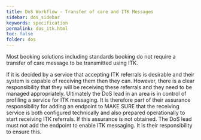```yaml
---
title: DoS Workflow - Transfer of care and ITK Messages
sidebar: dos_sidebar
keywords: specification
permalink: dos_itk.html
toc: false
folder: dos
---
```


Most booking solutions including standards booking do not require a transfer of care message to be transmitted using ITK.

If it is decided by a service that accepting ITK referrals is desirable and their system is capable of receiving them then they can. However, there is a clear responsibility that they will be receiving these referrals and they need to be managed appropriately.
Ultimately the DoS lead in an area is in control of profiling a service for ITK messaging. It is therefore part of their assurance responsibility for adding an endpoint to MAKE SURE that the receiving service is both configured technically and also prepared operationally to start receiving ITK referrals. If this assurance is not obtained. The DoS lead must not add the endpoint to enable ITK messaging. It is their responsibility to ensure this.
